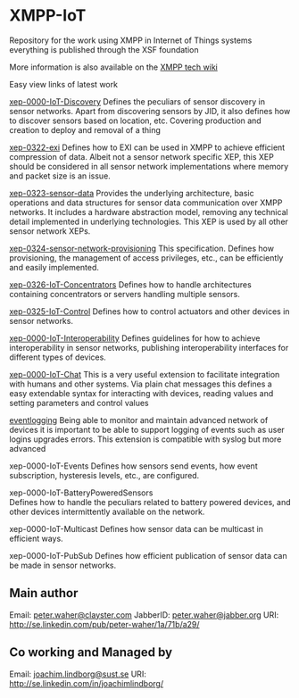 XMPP-IoT
=======

Repository for the work using XMPP in Internet of Things systems everything is published through the XSF foundation

More information is also available on the [XMPP tech wiki](http://wiki.xmpp.org/web/Tech_pages/IoT_systems)

Easy view links of latest work

[xep-0000-IoT-Discovery](https://github.com/joachimlindborg/XMPP-IoT/blob/master/xep-0000-IoT-Discovery.html)
		Defines the peculiars of sensor discovery in sensor networks. 
		Apart from discovering sensors by JID, it also defines how to 
		discover sensors based on location, etc.
		Covering production and creation to deploy and removal of a thing

[xep-0322-exi](http://htmlpreview.github.com/?https://github.com/joachimlindborg/XMPP-EXI/blob/master/exi.html)
		Defines how to EXI can be used in XMPP to achieve efficient 
		compression of data. Albeit not a sensor network specific XEP, 
		this XEP should be considered in all sensor network 
		implementations where memory and packet size is an issue.
		
[xep-0323-sensor-data](http://htmlpreview.github.com/?https://github.com/joachimlindborg/XMPP-IoT/blob/master/sensor-data.html)
		Provides the underlying architecture, basic operations and 
		data structures for sensor data communication over XMPP networks. 
		It includes a hardware abstraction model, removing any technical 
		detail implemented in underlying technologies. 
		This XEP is used by all other sensor network XEPs.
		
[xep-0324-sensor-network-provisioning](http://htmlpreview.github.com/?https://github.com/joachimlindborg/XMPP-IoT/blob/master/sensor-network-provisioning.html)
		This specification. Defines how provisioning, the management of
		access privileges, etc., can be efficiently and easily 
		implemented.
		


[xep-0326-IoT-Concentrators](http://htmlpreview.github.com/?https://github.com/joachimlindborg/XMPP-IoT/blob/master/sensor-network-concentrators.html)
		Defines how to handle architectures containing concentrators 
		or servers handling multiple sensors.

[xep-0325-IoT-Control](http://htmlpreview.github.com/?https://github.com/joachimlindborg/XMPP-IoT/blob/master/sensor-network-Control.html)
		Defines how to control actuators and other devices in
		sensor networks.

[xep-0000-IoT-Interoperability](http://htmlpreview.github.com/?https://github.com/joachimlindborg/XMPP-IoT/blob/master/xep-0000-IoT-Interoperability.html)
		Defines guidelines for how to achieve interoperability in 
		sensor networks, publishing interoperability interfaces for 
		different types of devices.
		
[xep-0000-IoT-Chat](http://htmlpreview.github.com/?https://github.com/joachimlindborg/XMPP-IoT/blob/master/xep-0000-IoT-Chat.html)
		This is a very useful extension to facilitate integration with
		humans and other systems. Via plain chat messages this defines
		a easy extendable syntax for interacting with devices, reading values
		and setting parameters and control values
		
[eventlogging](http://htmlpreview.github.com/?https://github.com/joachimlindborg/XMPP-IoT/blob/master/eventlogging.html)
		Being able to monitor and maintain advanced network of devices it is
		important to be able to support logging of events such as user logins
		upgrades errors. This extension is compatible with syslog but more advanced


xep-0000-IoT-Events
		Defines how sensors send events, how event subscription, 
		hysteresis levels, etc., are configured.


xep-0000-IoT-BatteryPoweredSensors	
                Defines how to handle the peculiars related to battery powered
		devices, and other devices intermittently available on the network.
		
xep-0000-IoT-Multicast
		Defines how sensor data can be multicast in efficient ways.


xep-0000-IoT-PubSub
		Defines how efficient publication of sensor data can be made 
		in sensor networks.





## Main author
Email: peter.waher@clayster.com
JabberID: peter.waher@jabber.org
URI: http://se.linkedin.com/pub/peter-waher/1a/71b/a29/

## Co working and Managed by 
Email: joachim.lindborg@sust.se
URI: http://se.linkedin.com/in/joachimlindborg/
